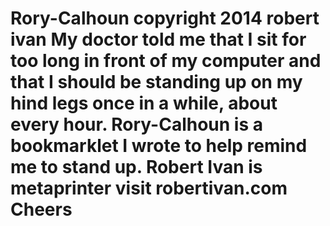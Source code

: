 Rory-Calhoun
copyright 2014 robert ivan
My doctor told me that I sit for too long in front of my computer and that I should be standing up on my hind legs once in a while, about every hour. Rory-Calhoun is a bookmarklet I wrote to help remind me to stand up. 
Robert Ivan is metaprinter
visit robertivan.com 
Cheers
============
